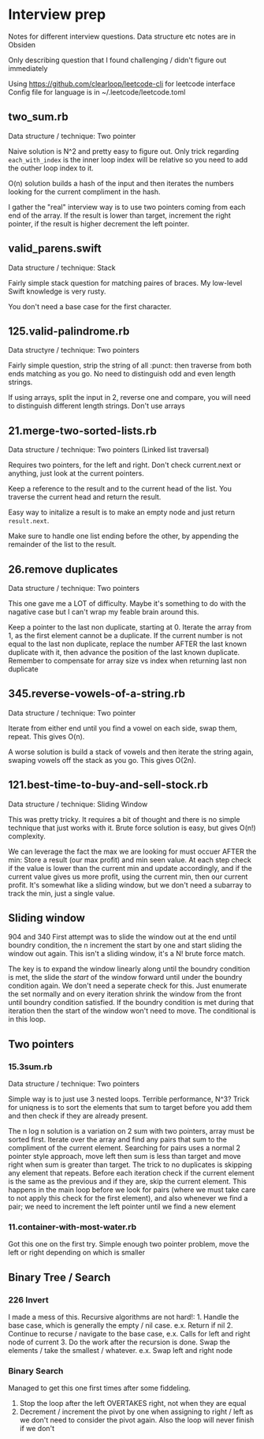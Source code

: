 # Interview prep
Notes for different interview questions. Data structure etc notes are in Obsiden

Only describing question that I found challenging / didn't figure out immediately

Using https://github.com/clearloop/leetcode-cli for leetcode interface
Config file for language is in ~/.leetcode/leetcode.toml

## two_sum.rb
Data structure / technique: Two pointer

Naive solution is N^2 and pretty easy to figure out. Only trick regarding `each_with_index` is the inner loop index will be relative so you need to add the outher loop index to it.

O(n) solution builds a hash of the input and then iterates the numbers looking for the current compliment in the hash.

I gather the "real" interview way is to use two pointers coming from each end of the array. If the result is lower than target, increment the right pointer, if the result is higher decrement the left pointer.

## valid_parens.swift
Data structure / technique: Stack

Fairly simple stack question for matching paires of braces. My low-level Swift knowledge is very rusty.

You don't need a base case for the first character.

## 125.valid-palindrome.rb
Data structyre / technique: Two pointers

Fairly simple question, strip the string of all :punct: then traverse from both ends matching as you go. No need to distinguish odd and even length strings.

If using arrays, split the input in 2, reverse one and compare, you will need to distinguish different length strings. Don't use arrays

## 21.merge-two-sorted-lists.rb
Data structure / technique: Two pointers (Linked list traversal)

Requires two pointers, for the left and right. Don't check current.next or anything, just look at the current pointers.

Keep a reference to the result and to the current head of the list. You traverse the current head and return the result.

Easy way to initalize a result is to make an empty node and just return `result.next`.

Make sure to handle one list ending before the other, by appending the remainder of the list to the result.

## 26.remove duplicates
Data structure / technique: Two pointers

This one gave me a LOT of difficulty. Maybe it's something to do with the nagative case but I can't wrap my feable brain around this.

Keep a pointer to the last non duplicate, starting at 0. Iterate the array from 1, as the first element cannot be a duplicate. If the current number is not equal to the last non duplicate, replace the number AFTER the last known duplicate with it, then advance the position of the last known duplicate.
Remember to compensate for array size vs index when returning last non duplicate

## 345.reverse-vowels-of-a-string.rb
Data structure / technique: Two pointer

Iterate from either end until you find a vowel on each side, swap them, repeat. This gives O(n).

A worse solution is build a stack of vowels and then iterate the string again, swaping vowels off the stack as you go. This gives O(2n).

## 121.best-time-to-buy-and-sell-stock.rb
Data structure / technique: Sliding Window

This was pretty tricky. It requires a bit of thought and there is no simple technique that just works with it. Brute force solution is easy, but gives O(n!) complexity.

We can leverage the fact the max we are looking for must occuer AFTER the min: Store a result (our max profit) and min seen value. At each step check if the value is lower than the current min and update accordingly, and if the current value gives us more profit, using the current min, then our current profit. It's somewhat like a sliding window, but we don't need a subarray to track the min, just a single value.

## Sliding window
904 and 340
First attempt was to slide the window out at the end until boundry condition, the n increment the start by one and start sliding the window out again. This isn't a sliding window, it's a N! brute force match.

The key is to expand the window linearly along until the boundry condition is met, the slide the _start_ of the window forward until under the boundry condition again.
We don't need a seperate check for this. Just enumerate the set normally and on every iteration shrink the window from the front until boundry condition satisfied. If the boundry condition is met during that iteration then the start of the window won't need to move. The conditional is in this loop.

## Two pointers
### 15.3sum.rb
Data structure / technique: Two pointers

Simple way is to just use 3 nested loops. Terrible performance, N^3? Trick for uniqness is to sort the elements that sum to target before you add them and then check if they are already present.

The n log n solution is a variation on 2 sum with two pointers, array must be sorted first. Iterate over the array and find any pairs that sum to the compliment of the current element. Searching for pairs uses a normal 2 pointer style approach, move left then sum is less than target and move right when sum is greater than target.
The trick to no duplicates is skipping any element that repeats. Before each iteration check if the current element is the same as the previous and if they are, skip the current element. This happens in the main loop before we look for pairs (where we must take care to not apply this check for the first element), and also whenever we find a pair; we need to increment the left pointer until we find a new element


### 11.container-with-most-water.rb
Got this one on the first try. Simple enough two pointer problem, move the left or right depending on which is smaller


## Binary Tree / Search

### 226 Invert
I made a mess of this. Recursive algorithms are not hard!:
    1. Handle the base case, which is generally the empty / nil case. e.x. Return if nil
    2. Continue to recurse / navigate to the base case, e.x. Calls for left and right node of current
    3. Do the work after the recursion is done. Swap the elements / take the smallest / whatever. e.x. Swap left and right node

### Binary Search
Managed to get this one first times after some fiddeling.
1. Stop the loop after the left OVERTAKES right, not when they are equal
2. Decrement / increment the pivot by one when assigning to right / left as we don't need to consider the pivot again. Also the loop will never finish if we don't
